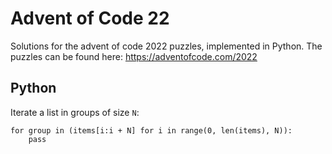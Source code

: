 # Advent of Code 22

Solutions for the advent of code 2022 puzzles, implemented in Python. The
puzzles can be found here: https://adventofcode.com/2022

## Python

Iterate a list in groups of size `N`:

```
for group in (items[i:i + N] for i in range(0, len(items), N)):
    pass
```
